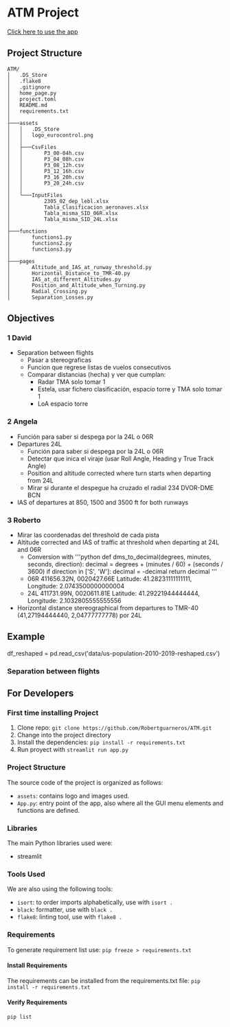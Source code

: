 # ATM Project
[Click here to use the app](https://atmapp.streamlit.app/)

## Project Structure
```
ATM/
│   .DS_Store
│   .flake8
│   .gitignore
│   home_page.py
│   project.toml
│   README.md
│   requirements.txt
│   
├───assets
│   │   .DS_Store
│   │   logo_eurocontrol.png
│   │
│   ├───CsvFiles
│   │       P3_00-04h.csv
│   │       P3_04_08h.csv
│   │       P3_08_12h.csv
│   │       P3_12_16h.csv
│   │       P3_16_20h.csv
│   │       P3_20_24h.csv
│   │
│   └───InputFiles
│           2305_02_dep_lebl.xlsx
│           Tabla_Clasificacion_aeronaves.xlsx
│           Tabla_misma_SID_06R.xlsx
│           Tabla_misma_SID_24L.xlsx
│
├───functions
│       functions1.py
│       functions2.py
│       functions3.py
│
├───pages
│       Altitude_and_IAS_at_runway_threshold.py
│       Horizontal_Distance_to_TMR-40.py
│       IAS_at_different_Altitudes.py
│       Position_and_Altitude_when_Turning.py
│       Radial_Crossing.py
│       Separation_Losses.py
```

## Objectives

### 1 David
- Separation between flights
    - Pasar a stereograficas
    - Funcion que regrese listas de vuelos consecutivos
    - Comparar distancias (hecha) y ver que cumplan:
        - Radar TMA solo tomar 1
        - Estela, usar fichero clasificación, espacio torre y TMA solo tomar 1
        - LoA espacio torre

### 2 Angela
- Función para saber si despega por la 24L o 06R
- Departures 24L
    - Función para saber si despega por la 24L o 06R
    - Detectar que inica el viraje (usar Roll Angle, Heading y True Track Angle)
    - Position and altitude corrected where turn starts when departing from 24L
    - Mirar si durante el despegue ha cruzado el radial 234 DVOR-DME BCN
- IAS of departures at 850, 1500 and 3500 ft for both runways

### 3 Roberto 
- Mirar las coordenadas del threshold de cada pista
- Altitude corrected and IAS of traffic at threshold when departing at 24L and 06R
    - Conversion with 
'''python
def dms_to_decimal(degrees, minutes, seconds, direction):
    decimal = degrees + (minutes / 60) + (seconds / 3600)
    if direction in ['S', 'W']:
        decimal = -decimal
    return decimal
'''
    - 06R 411656.32N, 0020427.66E Latitude: 41.28231111111111, Longitude: 2.0743500000000004
    - 24L 411731.99N, 0020611.81E Latitude: 41.29221944444444, Longitude: 2.1032805555555556
- Horizontal distance stereographical from departures to TMR-40 (41,27194444440, 2,04777777778) por 24L


## Example
df_reshaped = pd.read_csv('data/us-population-2010-2019-reshaped.csv')

### Separation between flights



## For Developers
### First time installing Project
1. Clone repo: `git clone https://github.com/Robertguarneros/ATM.git`
2. Change into the project directory 
3. Install the dependencies: `pip install -r requirements.txt`
4. Run proyect with `streamlit run app.py`

### Project Structure

The source code of the project is organized as follows:

- `assets`: contains logo and images used.
- `App.py`: entry point of the app, also where all the GUI menu elements and functions are defined.
 
### Libraries
The main Python libraries used were:
- streamlit

### Tools Used

We are also using the following tools:
- `isort`: to order imports alphabetically, use with `isort .`
- `black`: formatter, use with `black .`
- `flake8`: linting tool, use with `flake8 .`


### Requirements
To generate requirement list use:
`pip freeze > requirements.txt`

#### Install Requirements

The requirements can be installed from the requirements.txt file:
`pip install -r requirements.txt`

#### Verify Requirements
`pip list`